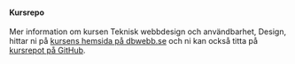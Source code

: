 #### Kursrepo
<!--
Skriv något kort om kursen och länka till [kursens hemsida på dbwebb.se](XXX) och till [kursrepot på GitHub](XXX).
-->
Mer information om kursen Teknisk webbdesign och användbarhet, Design, hittar ni på [kursens hemsida på dbwebb.se](https://dbwebb.se/kurser/design-v2) och ni kan också titta på [kursrepot på GitHub](https://github.com/dbwebb-se/design).
